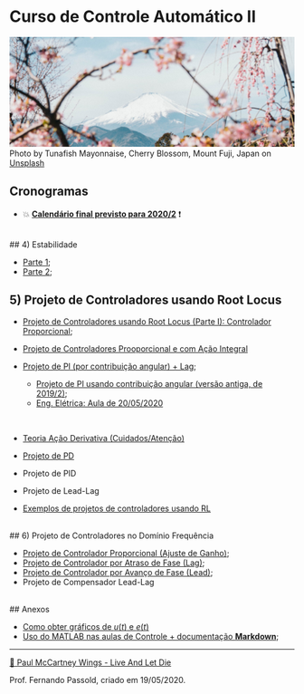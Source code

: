 # Curso de Controle Automático II

![tunafish-mayonnaise-pSIt7op-mds-unsplash.jpg](tunafish-mayonnaise-pSIt7op-mds-unsplash.jpg)
Photo by Tunafish Mayonnaise, Cherry Blossom, Mount Fuji, Japan on [Unsplash](https://unsplash.com/photos/pSIt7op-mds)

## Cronogramas

* :boom: [**Calendário final previsto para 2020/2**](Aulas_Controle_II_2020_2.html) :exclamation:

<br/>
## 4) Estabilidade

* [Parte 1](estabilidade.html);
* [Parte 2](estabilidade2.html);

## 5) Projeto de Controladores usando Root Locus

* [Projeto de Controladores usando Root Locus (Parte I): Controlador Proporcional](projeto_usando_root_locus_parte_1.html);
* [Projeto de Controladores Prooporcional e com Ação Integral](PI_parte1.html)

* [Projeto de PI (por contribuição angular) + Lag](PI_angular_Lag.html);

    * [Projeto de PI usando contribuição angular (versão antiga, de 2019/2)](projeto_controladores_acao_integral_extendido.html);
   * [Eng. Elétrica: Aula de 20/05/2020](aula_20_05_2020/aula_20_05_2020.html) 

<br/>

* [Teoria Ação Derivativa (Cuidados/Atenção)](Acao_Derivativa.html)
* [Projeto de PD](aula_PD_03out2019.html)
* Projeto de PID
* Projeto de Lead-Lag

* [Exemplos de projetos de controladores usando RL](exercicios/exercicios.html)

<br/>
## 6) Projeto de Controladores no Domínio Frequência

* [Projeto de Controlador Proporcional (Ajuste de Ganho)](projeto_bode_01.html);
* [Projeto de Controlador por Atraso de Fase (Lag)](lag_bode.html);
* [Projeto de Controlador por Avanço de Fase (Lead)](lead_bode.html);
* Projeto de Compensador Lead-Lag

<br/>
## Anexos

* [Como obter gráficos de $u(t)$ e $e(t)$](Acoes_Controle_Erro/acoes_controle_erro.html)
* [Uso do MATLAB nas aulas de Controle + documentação **Markdown**](sugestao_uso_matlab_em_controle.html);

---
[🎵 Paul McCartney Wings - Live And Let Die](https://soundcloud.com/paolitachan/paul-mccartney-wings-live-and)

Prof. Fernando Passold, criado em 19/05/2020.
